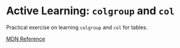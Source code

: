 # Active Learning: `colgroup` and `col`

Practical exercise on learning `colgroup` and `col` for tables.

[MDN Reference](https://developer.mozilla.org/en-US/docs/Learn/HTML/Tables/Basics#active_learning_colgroup_and_col)